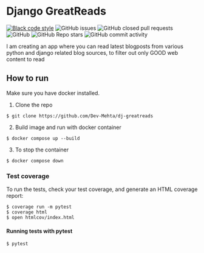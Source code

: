 # Django GreatReads
[![Black code style](https://img.shields.io/badge/code%20style-black-000000.svg)](https://github.com/ambv/black) ![GitHub issues](https://img.shields.io/github/issues/Dev-Mehta/dj-greatreads) ![GitHub closed pull requests](https://img.shields.io/github/issues-pr-closed/Dev-Mehta/dj-greatreads) ![GitHub](https://img.shields.io/github/license/Dev-Mehta/dj-greatreads) ![GitHub Repo stars](https://img.shields.io/github/stars/Dev-Mehta/dj-greatreads?style=social) ![GitHub commit activity](https://img.shields.io/github/commit-activity/m/Dev-Mehta/dj-greatreads)

 I am creating an app where you can read latest blogposts from various python and django related blog sources, to filter out only GOOD web content to read

## How to run

Make sure you have docker installed.

1. Clone the repo
```
$ git clone https://github.com/Dev-Mehta/dj-greatreads
```

2. Build image and run with docker container

```
$ docker compose up --build
```

3. To stop the container
```
$ docker compose down
```
### Test coverage

To run the tests, check your test coverage, and generate an HTML coverage report:

    $ coverage run -m pytest
    $ coverage html
    $ open htmlcov/index.html

#### Running tests with pytest

    $ pytest
